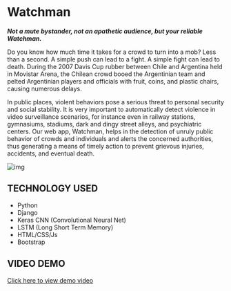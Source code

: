 # Watchman
***Not a mute bystander, not an apathetic audience, but your reliable Watchman.***


Do you know how much time it takes for a crowd to turn into a mob? Less than a second. A simple push can lead to a fight. A simple fight can lead to death. During the 2007 Davis Cup rubber between Chile and Argentina held in Movistar Arena, the Chilean crowd booed the Argentinian team and pelted Argentinian players and officials with fruit, coins, and plastic chairs, causing numerous delays. 

 In public places, violent behaviors pose a serious threat to personal security and social stability. It is very important to automatically detect violence in video surveillance scenarios, for instance even in railway stations, gymnasiums, stadiums, dark and dingy street alleys, and psychiatric centers.
Our web app, Watchman, helps in the detection of unruly public behavior of crowds and individuals and alerts the concerned authorities, thus generating a means of timely action to prevent grievous injuries, accidents, and eventual death.

![img](https://static01.nyt.com/images/2020/05/29/world/29minn-brief-atlanta-sub2/29minn-brief-atlanta-sub2-mobileMasterAt3x.jpg)

## **TECHNOLOGY USED**
- Python
- Django
- Keras CNN (Convolutional Neural Net)
- LSTM (Long Short Term Memory)
- HTML/CSS/Js
- Bootstrap

## VIDEO DEMO <br>
[Click here to view demo video](https://youtu.be/r3yKzQSgItE)
